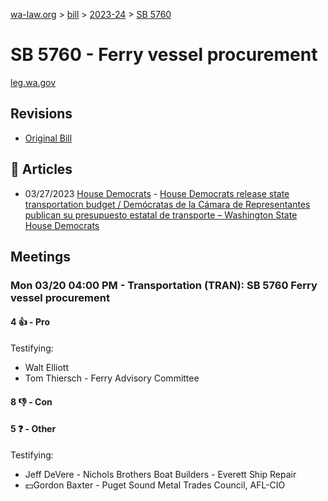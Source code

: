 [wa-law.org](/) > [bill](/bill/) > [2023-24](/bill/2023-24/) > [SB 5760](/bill/2023-24/sb/5760/)

# SB 5760 - Ferry vessel procurement
[leg.wa.gov](https://app.leg.wa.gov/billsummary?BillNumber=5760&Year=2023&Initiative=false)

## Revisions
* [Original Bill](1/)

## 📰 Articles
* 03/27/2023 [House Democrats](/org/house_democrats/) - [House Democrats release state transportation budget / Demócratas de la Cámara de Representantes publican su presupuesto estatal de transporte – Washington State House Democrats](https://housedemocrats.wa.gov/blog/2023/03/27/house-democrats-release-state-transportation-budget/#:~:text=SB%205760)

## Meetings
### Mon 03/20 04:00 PM - Transportation (TRAN): SB 5760 Ferry vessel procurement
#### 4 👍 - Pro
Testifying:
* Walt Elliott
* Tom Thiersch - Ferry Advisory Committee

#### 8 👎 - Con

#### 5 ❓ - Other
Testifying:
* Jeff DeVere - Nichols Brothers Boat Builders - Everett Ship Repair
* 💵Gordon Baxter - Puget Sound Metal Trades Council, AFL-CIO
